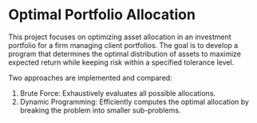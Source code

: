 # Optimal Portfolio Allocation
This project focuses on optimizing asset allocation in an investment portfolio for a firm managing client portfolios. The goal is to develop a program that determines the optimal distribution of assets to maximize expected return while keeping risk within a specified tolerance level.  

Two approaches are implemented and compared:  
1. Brute Force: Exhaustively evaluates all possible allocations.  
2. Dynamic Programming: Efficiently computes the optimal allocation by breaking the problem into smaller sub-problems.  
